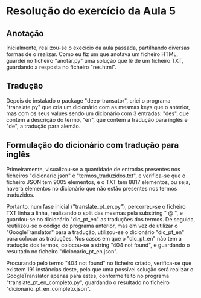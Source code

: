 # Resolução do exercício da Aula 5

## Anotação
Inicialmente, realizou-se o execício da aula passada, partilhando diversas formas de o realizar. Como eu fiz um que anotava um ficheiro HTML, guardei no ficheiro "anotar.py" uma solução que lê de um ficheiro TXT, guardando a resposta no ficheiro "res.html".

## Tradução
Depois de instalado o package "deep-transator", criei o programa "translate.py" que cria um dicionário com as mesmas keys que o anterior, mas com os seus values sendo um dicionário com 3 entradas: "des", que contem a descrição do termo, "en", que contem a tradução para inglês e "de", a tradução para alemão.

## Formulação do dicionário com tradução para inglês
Primeiramente, visualizou-se a quantidade de entradas presentes nos ficheiros "dicionario.json" e "termos_traduzidos.txt", e verifica-se que o ficheiro JSON tem 9005 elementos, e o TXT tem 8817 elementos, ou seja, haverá elementos no dicionário que não estão presentes nos termos traduzidos.

Portanto, num fase inicial ("translate_pt_en.py"), percorreu-se o ficheiro TXT linha a linha, realizando o split das mesmas pela substring " @ ", e guardou-se no dicionário "dic_pt_en" as traduções dos termos. De seguida, reutilizou-se o código do programa anterior, mas em vez de utilizar o "GoogleTranslator" para a tradução, utilizou-se o dicionário "dic_pt_en" para colocar as traduções. Nos casos em que o "dic_pt_en" não tem a tradução dos termos, colocou-se a string "404 not found", e guardando o resultado no ficheiro "dicionario_pt_en.json".

Procurando pelo termo "404 not found" no ficheiro criado, verifica-se que existem 191 instâncias deste, pelo que uma possível solução será realizar o GoogleTranslator apenas para estes, conforme feito no programa "translate_pt_en_completo.py", guardando o resultado no ficheiro "dicionario_pt_en_completo.json".